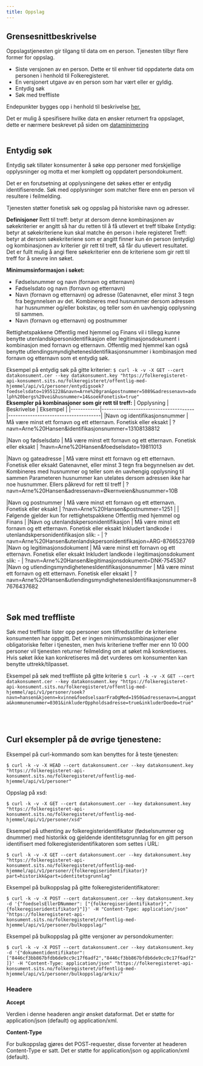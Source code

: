 ```yaml
---
title: Oppslag
---
```


## Grensesnittbeskrivelse
Oppslagstjenesten gir tilgang til data om en person. Tjenesten tilbyr flere former for oppslag. 
   * Siste versjonen av en person. Dette er til enhver tid oppdaterte data om personen i henhold til Folkeregisteret. 
   * En versjonert utgave av en person som har vært eller er gyldig.
   * Entydig søk 
   * Søk med treffliste 

Endepunkter bygges opp i henhold til beskrivelse [her.](../endepunkter) 

Det er mulig å spesifisere hvilke data en ønsker returnert fra oppslaget, dette er nærmere beskrevet på siden om [dataminimering](../dataminimering)
<br>
<br>

## Entydig søk

Entydig søk tillater konsumenter å søke opp personer med forskjellige opplysninger og motta et mer komplett og oppdatert persondokument. <br>

Det er en forutsetning at opplysningene det søkes etter er entydig identifiserende. Søk med opplysninger som matcher flere enn en person vil resultere i feilmelding. <br> 

Tjenesten støtter fonetisk søk og oppslag på historiske navn og adresser.
  
**Definisjoner**
Rett til treff: betyr at dersom denne kombinasjonen av søkekriterier er angitt så har du retten til å få utlevert et treff tilbake
Entydig: betyr at søkekriteriene kun skal matche én person i hele registeret
Treff: betyr at dersom søkekriteriene som er angitt finner kun én person (entydig) og kombinasjonen av kriterier gir rett til treff, så får du utlevert resultatet. Det er fullt mulig å angi flere søkekriterier enn de kriteriene som gir rett til treff for å snevre inn søket. 

**Minimumsinformasjon i søket:**
  * Fødselsnummer og navn (fornavn og etternavn)
  *	Fødselsdato og navn (fornavn og etternavn) 
  * Navn (fornavn og etternavn) og adresse (Gatenavnet, eller minst 3 tegn fra begynnelsen av det. Kombineres med husnummer dersom adressen har husnummer og/eller bokstav, og teller som én uavhengig opplysning til sammen.
  * Navn (fornavn og etternavn) og postnummer

Rettighetspakkene Offentlig med hjemmel og Finans vil i tillegg kunne benytte utenlandskpersonidentifikasjon eller legitimasjonsdokument i kombinasjon med fornavn og etternavn. Offentlig med hjemmel kan også benytte  utlendingsmyndighetenesIdentifikasjonsnummer  i kombinasjon med fornavn og etternavn som et entydig søk.

Eksempel på entydig søk på gitte kriterier: 
`$ curl -k -v -X GET --cert datakonsument.cer --key datakonsument.key "https://folkeregisteret-api-konsument.sits.no/folkeregisteret/offentlig-med-hjemmel/api/v1/personer/entydigsoek?foedselsdato=19551228&navn=Arne%20gran&postnummer=5089&adressenavn=adolph%20bergs%20vei&husnummer=14&soekFonetisk=true"`
<br>
**Eksempler på kombinasjoner som gir rett til treff:**
| Opplysning	| Beskrivelse	| Eksempel |
|------------|--------------------------------------|--------------------------------------|
|Navn og identifikasjonsnummer	| Må være minst ett fornavn og ett etternavn. Fonetisk eller eksakt	| ?navn=Arne%20Hansen&identifikasjonsnummer=13108138812
 
|Navn og fødselsdato	| Må være minst ett fornavn og ett etternavn. Fonetisk eller eksakt |	?navn=Arne%20Hansen&foedselsdato=19811013
 
|Navn og gateadresse	| Må være minst ett fornavn og ett etternavn. Fonetisk eller eksakt
Gatenavnet, eller minst 3 tegn fra begynnelsen av det. Kombineres med husnummer og teller som én uavhengig opplysning til sammen
Parameteren husnummer kan utelates dersom adressen ikke har noe husnummer. Ellers påkrevd for rett til treff	| ?navn=Arne%20Hansen&adressenavn=Økernveien&husnummer=10B
 
|Navn og postnummer	| Må være minst ett fornavn og ett etternavn. Fonetisk eller eksakt | ?navn=Arne%20Hansen&postnummer=1251 |
| Følgende gjelder kun for rettighetspakkene Offentlig med hjemmel og Finans		|
|Navn og utenlandskpersonidentifikasjon	| Må være minst ett fornavn og ett etternavn. Fonetisk eller eksakt
Inkludert landkode i utenlandskpersonidentifikasjon slik: <landkode>- <personnummer>	| ?navn=Arne%20Hansen&utenlandskpersonidentifikasjon=ARG-8766523769
|Navn og legitimasjonsdokument	| Må være minst ett fornavn og ett etternavn. Fonetisk eller eksakt 
Inkludert landkode i legitimasjonsdokument slik: <landkode>-<dokumentnummer> |  ?navn=Arne%20Hansen&legitimasjonsdokument=DNK-7545367
|Navn og utlendingsmyndighetenesIdentifikasjonsnummer	| Må være minst ett fornavn og ett etternavn. Fonetisk eller eksakt |	?navn=Arne%20Hansen&utlendingsmyndighetenesIdentifikasjonsnummer=87676437682


<br>

## Søk med treffliste

Søk med treffliste lister opp personer som tilfredsstiller de kriteriene konsumenten har oppgitt. Det er ingen minimumskombinasjoner eller obligatoriske felter i tjenesten, men hvis kriteriene treffer mer enn 10 000 personer vil tjenesten returner feilmelding om at søket må konkretiseres. Hvis søket ikke kan konkretiseres må det vurderes om konsumenten kan benytte uttrekk/tilpasset. 

Eksempel på søk med treffliste på gitte kriterie
`$ curl -k -v -X GET --cert datakonsument.cer --key datakonsument.key "https://folkeregisteret-api-konsument.sits.no/folkeregisteret/offentlig-med-hjemmel/api/v1/personer/soek?navn=hansen&kjoenn=kvinne&foedselsaarFraOgMed=1950&adressenavn=Langgata&kommunenummer=0301&inkluderOppholdsadresse=true&inkluderDoede=true"`

<br>
<br>

## Curl eksempler på de øvrige tjenestene:  
Eksempel på curl-kommando som kan benyttes for å teste tjenesten:

`$ curl -k -v -X HEAD --cert datakonsument.cer --key datakonsument.key "https://folkeregisteret-api-konsument.sits.no/folkeregisteret/offentlig-med-hjemmel/api/v1/personer"`

Oppslag på xsd:

`$ curl -k -v -X GET --cert datakonsument.cer --key datakonsument.key "https://folkeregisteret-api-konsument.sits.no/folkeregisteret/offentlig-med-hjemmel/api/v1/personer/xsd"`

Eksempel på uthenting av folkeregisteridentifikator (fødselsnummer og dnummer) med historikk og gjeldende identitetsgrunnlag for en gitt person identifisert med folkeregisteridentifikatoren som settes i URL: 

`$ curl -k -v -X GET --cert datakonsument.cer --key datakonsument.key "https://folkeregisteret-api-konsument.sits.no/folkeregisteret/offentlig-med-hjemmel/api/v1/personer/{folkeregiseridentifikator}?part=historikk&part=identitetsgrunnlag"`

Eksempel på bulkoppslag på gitte folkeregisteridentifikatorer:

`$ curl -k -v -X POST --cert datakonsument.cer --key datakonsument.key -d '{"foedselsEllerDNummer": ["{folkeregiseridentifikator}","{folkeregiseridentifikator}"]}' -H "Content-Type: application/json" "https://folkeregisteret-api-konsument.sits.no/folkeregisteret/offentlig-med-hjemmel/api/v1/personer/bulkoppslag/"`

Eksempel på bulkoppslag på gitte versjoner av persondokumenter:

`$ curl -k -v -X POST --cert datakonsument.cer --key datakonsument.key -d '{"dokumentidentifikator": ["8446cf3bb867bfdb6de9cc9c17f6adf2","8446cf3bb867bfdb6de9cc9c17f6adf2"]}' -H "Content-Type: application/json" "https://folkeregisteret-api-konsument.sits.no/folkeregisteret/offentlig-med-hjemmel/api/v1/personer/bulkoppslag/arkiv/"`



### Headere

**Accept**

Verdien i denne headeren angir ønsket dataformat. Det er støtte for application/json (default) og application/xml.

**Content-Type**

For bulkoppslag gjøres det POST-requester, disse forventer at headeren Content-Type er satt. Det er støtte for application/json og application/xml (default).

